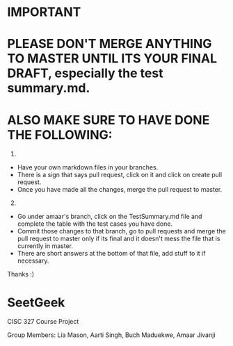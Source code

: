 # IMPORTANT
# PLEASE DON'T MERGE ANYTHING TO MASTER UNTIL ITS YOUR FINAL DRAFT, especially the test summary.md. 

# ALSO MAKE SURE TO HAVE DONE THE FOLLOWING: 
1.
- Have your own markdown files in your branches.
- There is a sign that says pull request, click on it and click on create pull request. 
- Once you have made all the changes, merge the pull request to master.

2. 
- Go under amaar's branch, click on the TestSummary.md file and complete the table with the test cases you have done.
- Commit those changes to that branch, go to pull requests and merge the pull request to master only if its final
and it doesn't mess the file that is currently in master. 
- There are short answers at the bottom of that file, add stuff to it if necessary. 

Thanks :) 

# SeetGeek

CISC 327 Course Project

Group Members: Lia Mason, Aarti Singh, Buch Maduekwe, Amaar Jivanji
